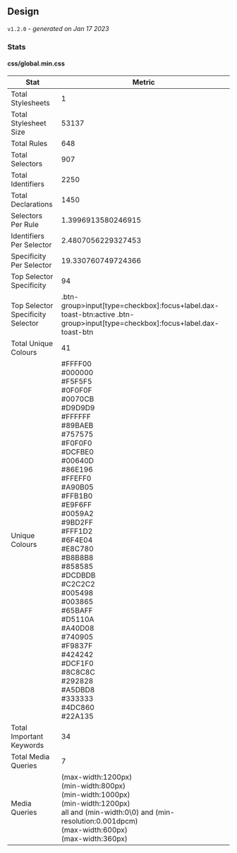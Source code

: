 ## Design
`v1.2.0` - *generated on Jan 17 2023*
### Stats
#### css/global.min.css
|Stat|Metric|
|---|---|
|Total Stylesheets|1|
|Total Stylesheet Size|53137|
|Total Rules|648|
|Total Selectors|907|
|Total Identifiers|2250|
|Total Declarations|1450|
|Selectors Per Rule|1.3996913580246915|
|Identifiers Per Selector|2.4807056229327453|
|Specificity Per Selector|19.330760749724366|
|Top Selector Specificity|94|
|Top Selector Specificity Selector|.btn-group>input[type=checkbox]:focus+label.dax-toast-btn:active .btn-group>input[type=checkbox]:focus+label.dax-toast-btn|
|Total Unique Colours|41|
|Unique Colours|#FFFF00<br/>#000000<br/>#F5F5F5<br/>#0F0F0F<br/>#0070CB<br/>#D9D9D9<br/>#FFFFFF<br/>#89BAEB<br/>#757575<br/>#F0F0F0<br/>#DCFBE0<br/>#00640D<br/>#86E196<br/>#FFEFF0<br/>#A90B05<br/>#FFB1B0<br/>#E9F6FF<br/>#0059A2<br/>#9BD2FF<br/>#FFF1D2<br/>#6F4E04<br/>#E8C780<br/>#B8B8B8<br/>#858585<br/>#DCDBDB<br/>#C2C2C2<br/>#005498<br/>#003865<br/>#65BAFF<br/>#D5110A<br/>#A40D08<br/>#740905<br/>#F9837F<br/>#424242<br/>#DCF1F0<br/>#8C8C8C<br/>#292828<br/>#A5DBD8<br/>#333333<br/>#4DC860<br/>#22A135|
|Total Important Keywords|34|
|Total Media Queries|7|
|Media Queries|(max-width:1200px)<br/>(min-width:800px)<br/>(min-width:1000px)<br/>(min-width:1200px)<br/>all and (min-width:0\0) and (min-resolution:0.001dpcm)<br/>(max-width:600px)<br/>(max-width:360px)|